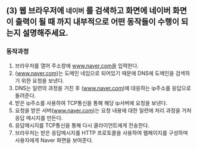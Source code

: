## (3) 웹 브라우저에 `네이버` 를 검색하고 화면에 네이버 화면이 출력이 될 때 까지 내부적으로 어떤 동작들이 수행이 되는지 설명해주세요.

### 동작과정
1. 브라우저를 열어 주소창에 www.naver.com을 입력한다.   
2. (www.naver.com)는 도메인 네임으로 되어있기 때문에 DNS에 도메인을 검색하기 위한 요청을 보낸다.
3. DNS는 일련의 과정을 거친 후 (www.naver.com)에 대응하는 ip주소를 응답으로 돌려준다.
4. 받은 ip주소를 사용하여 TCP통신을 통해 해당 ip서버에 요청을 보낸다.
5. 요청을 받은 서버(www.naver.com)는 요청 내용에 대한 일련에 처리 과정을 거처 응답 메시지를 만든다.
6. 응답메시지를 TCP통신을 통해 다시 클라이언트에게 전송한다.
7. 브라우저는 받은 응답메시지를 HTTP 프로토콜을 사용하여 웹페이지를 구성하며 사용자에게 Naver 화면을 보여준다.
